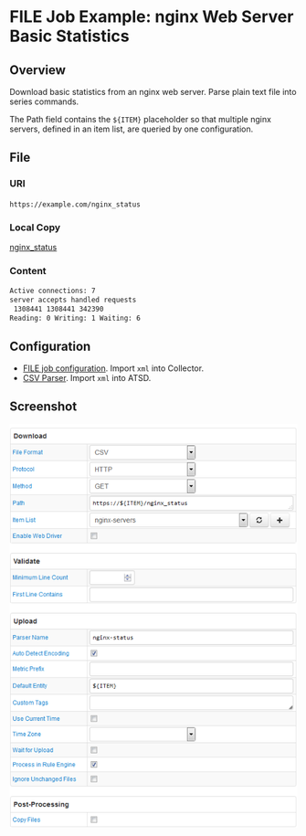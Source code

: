 # FILE Job Example: nginx Web Server Basic Statistics

## Overview

Download basic statistics from an nginx web server. Parse plain text file into series commands.

The Path field contains the `${ITEM}` placeholder so that multiple nginx servers, defined in an item list, are queried by one configuration.

## File

### URI

`https://example.com/nginx_status`

### Local Copy

[nginx_status](nginx_status)

### Content

```ls
Active connections: 7
server accepts handled requests
 1308441 1308441 342390
Reading: 0 Writing: 1 Waiting: 6
```

## Configuration

* [FILE job configuration](nginx-job.xml). Import `xml` into Collector.
* [CSV Parser](nginx-parser.xml). Import `xml` into ATSD.

## Screenshot

![Job Screenshot](./nginx-config.png)
